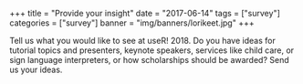 +++
title = "Provide your insight"
date = "2017-06-14"
tags = ["survey"]
categories = ["survey"]
banner = "img/banners/lorikeet.jpg"
+++

Tell us what you would like to see at useR! 2018. Do you have ideas for tutorial topics and presenters, keynote speakers, services like child care, or sign language interpreters, or how scholarships should be awarded? Send us your ideas.

